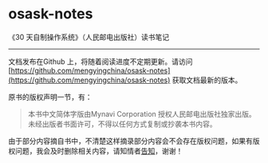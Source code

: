 osask-notes
===========

《30 天自制操作系统》（人民邮电出版社）读书笔记



----------

文档发布在Github 上，将随着阅读进度不定期更新。请访问 [https://github.com/mengyingchina/osask-notes](https://github.com/mengyingchina/osask-notes)
获取文档最新的版本。

原书的版权声明一节，有：

> 本书中文简体字版由Mynavi Corporation 授权人民邮电出版社独家出版。未经出版者书面许可，不得以任何方式复制或抄袭本书内容。

由于部分内容摘自书中，不清楚这样摘录部分内容会不会存在版权问题，如果有版权问题，我会及时删除相关内容，请知情者[告知][mail]，谢谢！

[mail]: mailto:mail@wanhu.me "邮箱"

